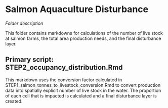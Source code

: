 # Salmon Aquaculture Disturbance

_Folder description_

This folder contains markdowns for calculations of the number of live stock at salmon farms, the total area production needs, and the final disturbance layer.

## Primary script: STEP2_occupancy_distribution.Rmd
This markdown uses the conversion factor calculated in STEP1_salmon_tonnes_to_livestock_conversion.Rmd to convert production data into spatially explicit number of live stock in the water. The proportion of each cell that is impacted is calculated and a final disturbance layer is created.

